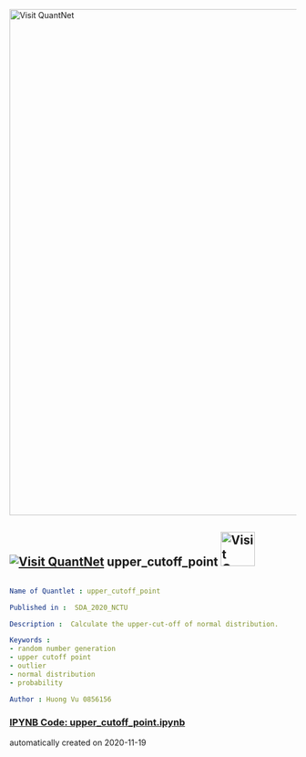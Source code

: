 [<img src="https://github.com/QuantLet/Styleguide-and-FAQ/blob/master/pictures/banner.png" width="888" alt="Visit QuantNet">](http://quantlet.de/)

## [<img src="https://github.com/QuantLet/Styleguide-and-FAQ/blob/master/pictures/qloqo.png" alt="Visit QuantNet">](http://quantlet.de/) **upper_cutoff_point** [<img src="https://github.com/QuantLet/Styleguide-and-FAQ/blob/master/pictures/QN2.png" width="60" alt="Visit QuantNet 2.0">](http://quantlet.de/)

```yaml

Name of Quantlet : upper_cutoff_point

Published in :  SDA_2020_NCTU

Description :  Calculate the upper-cut-off of normal distribution.

Keywords : 
- random number generation
- upper cutoff point
- outlier 
- normal distribution
- probability

Author : Huong Vu 0856156

```

### [IPYNB Code: upper_cutoff_point.ipynb](upper_cutoff_point.ipynb)


automatically created on 2020-11-19